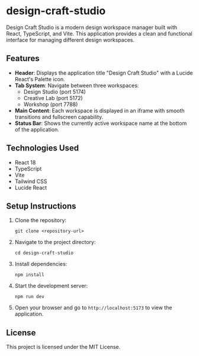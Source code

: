 # design-craft-studio

Design Craft Studio is a modern design workspace manager built with React, TypeScript, and Vite. This application provides a clean and functional interface for managing different design workspaces.

## Features

- **Header**: Displays the application title "Design Craft Studio" with a Lucide React's Palette icon.
- **Tab System**: Navigate between three workspaces:
  - Design Studio (port 5174)
  - Creative Lab (port 5172)
  - Workshop (port 7788)
- **Main Content**: Each workspace is displayed in an iframe with smooth transitions and fullscreen capability.
- **Status Bar**: Shows the currently active workspace name at the bottom of the application.

## Technologies Used

- React 18
- TypeScript
- Vite
- Tailwind CSS
- Lucide React

## Setup Instructions

1. Clone the repository:
   ```
   git clone <repository-url>
   ```

2. Navigate to the project directory:
   ```
   cd design-craft-studio
   ```

3. Install dependencies:
   ```
   npm install
   ```

4. Start the development server:
   ```
   npm run dev
   ```

5. Open your browser and go to `http://localhost:5173` to view the application.

## License

This project is licensed under the MIT License.